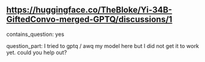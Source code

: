 ## https://huggingface.co/TheBloke/Yi-34B-GiftedConvo-merged-GPTQ/discussions/1

contains_question: yes

question_part: I tried to gptq / awq my model here but I did not get it to work yet. could you help out?